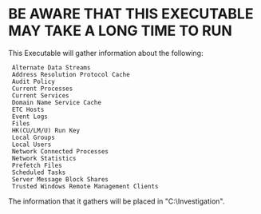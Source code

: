 BE AWARE THAT THIS EXECUTABLE MAY TAKE A LONG TIME TO RUN
=================================================================================

This Executable will gather information about the following:

     Alternate Data Streams
     Address Resolution Protocol Cache
     Audit Policy
     Current Processes
     Current Services
     Domain Name Service Cache
     ETC Hosts
     Event Logs
     Files
     HK(CU/LM/U) Run Key
     Local Groups
     Local Users
     Network Connected Processes
     Network Statistics
     Prefetch Files
     Scheduled Tasks
     Server Message Block Shares
     Trusted Windows Remote Management Clients

The information that it gathers will be placed in "C:\Investigation".
